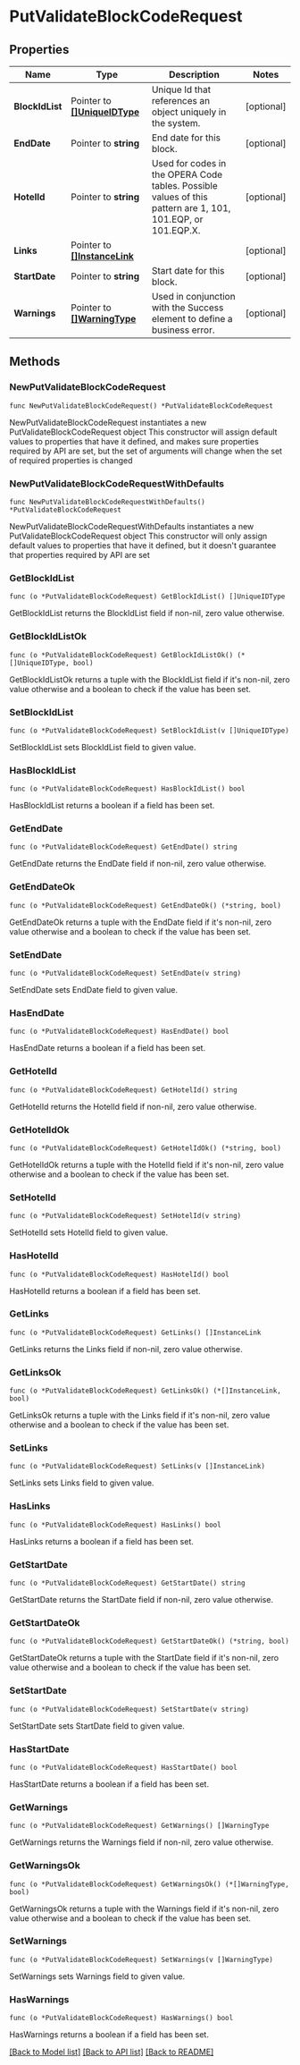 # PutValidateBlockCodeRequest

## Properties

Name | Type | Description | Notes
------------ | ------------- | ------------- | -------------
**BlockIdList** | Pointer to [**[]UniqueIDType**](UniqueIDType.md) | Unique Id that references an object uniquely in the system. | [optional] 
**EndDate** | Pointer to **string** | End date for this block. | [optional] 
**HotelId** | Pointer to **string** | Used for codes in the OPERA Code tables. Possible values of this pattern are 1, 101, 101.EQP, or 101.EQP.X. | [optional] 
**Links** | Pointer to [**[]InstanceLink**](InstanceLink.md) |  | [optional] 
**StartDate** | Pointer to **string** | Start date for this block. | [optional] 
**Warnings** | Pointer to [**[]WarningType**](WarningType.md) | Used in conjunction with the Success element to define a business error. | [optional] 

## Methods

### NewPutValidateBlockCodeRequest

`func NewPutValidateBlockCodeRequest() *PutValidateBlockCodeRequest`

NewPutValidateBlockCodeRequest instantiates a new PutValidateBlockCodeRequest object
This constructor will assign default values to properties that have it defined,
and makes sure properties required by API are set, but the set of arguments
will change when the set of required properties is changed

### NewPutValidateBlockCodeRequestWithDefaults

`func NewPutValidateBlockCodeRequestWithDefaults() *PutValidateBlockCodeRequest`

NewPutValidateBlockCodeRequestWithDefaults instantiates a new PutValidateBlockCodeRequest object
This constructor will only assign default values to properties that have it defined,
but it doesn't guarantee that properties required by API are set

### GetBlockIdList

`func (o *PutValidateBlockCodeRequest) GetBlockIdList() []UniqueIDType`

GetBlockIdList returns the BlockIdList field if non-nil, zero value otherwise.

### GetBlockIdListOk

`func (o *PutValidateBlockCodeRequest) GetBlockIdListOk() (*[]UniqueIDType, bool)`

GetBlockIdListOk returns a tuple with the BlockIdList field if it's non-nil, zero value otherwise
and a boolean to check if the value has been set.

### SetBlockIdList

`func (o *PutValidateBlockCodeRequest) SetBlockIdList(v []UniqueIDType)`

SetBlockIdList sets BlockIdList field to given value.

### HasBlockIdList

`func (o *PutValidateBlockCodeRequest) HasBlockIdList() bool`

HasBlockIdList returns a boolean if a field has been set.

### GetEndDate

`func (o *PutValidateBlockCodeRequest) GetEndDate() string`

GetEndDate returns the EndDate field if non-nil, zero value otherwise.

### GetEndDateOk

`func (o *PutValidateBlockCodeRequest) GetEndDateOk() (*string, bool)`

GetEndDateOk returns a tuple with the EndDate field if it's non-nil, zero value otherwise
and a boolean to check if the value has been set.

### SetEndDate

`func (o *PutValidateBlockCodeRequest) SetEndDate(v string)`

SetEndDate sets EndDate field to given value.

### HasEndDate

`func (o *PutValidateBlockCodeRequest) HasEndDate() bool`

HasEndDate returns a boolean if a field has been set.

### GetHotelId

`func (o *PutValidateBlockCodeRequest) GetHotelId() string`

GetHotelId returns the HotelId field if non-nil, zero value otherwise.

### GetHotelIdOk

`func (o *PutValidateBlockCodeRequest) GetHotelIdOk() (*string, bool)`

GetHotelIdOk returns a tuple with the HotelId field if it's non-nil, zero value otherwise
and a boolean to check if the value has been set.

### SetHotelId

`func (o *PutValidateBlockCodeRequest) SetHotelId(v string)`

SetHotelId sets HotelId field to given value.

### HasHotelId

`func (o *PutValidateBlockCodeRequest) HasHotelId() bool`

HasHotelId returns a boolean if a field has been set.

### GetLinks

`func (o *PutValidateBlockCodeRequest) GetLinks() []InstanceLink`

GetLinks returns the Links field if non-nil, zero value otherwise.

### GetLinksOk

`func (o *PutValidateBlockCodeRequest) GetLinksOk() (*[]InstanceLink, bool)`

GetLinksOk returns a tuple with the Links field if it's non-nil, zero value otherwise
and a boolean to check if the value has been set.

### SetLinks

`func (o *PutValidateBlockCodeRequest) SetLinks(v []InstanceLink)`

SetLinks sets Links field to given value.

### HasLinks

`func (o *PutValidateBlockCodeRequest) HasLinks() bool`

HasLinks returns a boolean if a field has been set.

### GetStartDate

`func (o *PutValidateBlockCodeRequest) GetStartDate() string`

GetStartDate returns the StartDate field if non-nil, zero value otherwise.

### GetStartDateOk

`func (o *PutValidateBlockCodeRequest) GetStartDateOk() (*string, bool)`

GetStartDateOk returns a tuple with the StartDate field if it's non-nil, zero value otherwise
and a boolean to check if the value has been set.

### SetStartDate

`func (o *PutValidateBlockCodeRequest) SetStartDate(v string)`

SetStartDate sets StartDate field to given value.

### HasStartDate

`func (o *PutValidateBlockCodeRequest) HasStartDate() bool`

HasStartDate returns a boolean if a field has been set.

### GetWarnings

`func (o *PutValidateBlockCodeRequest) GetWarnings() []WarningType`

GetWarnings returns the Warnings field if non-nil, zero value otherwise.

### GetWarningsOk

`func (o *PutValidateBlockCodeRequest) GetWarningsOk() (*[]WarningType, bool)`

GetWarningsOk returns a tuple with the Warnings field if it's non-nil, zero value otherwise
and a boolean to check if the value has been set.

### SetWarnings

`func (o *PutValidateBlockCodeRequest) SetWarnings(v []WarningType)`

SetWarnings sets Warnings field to given value.

### HasWarnings

`func (o *PutValidateBlockCodeRequest) HasWarnings() bool`

HasWarnings returns a boolean if a field has been set.


[[Back to Model list]](../README.md#documentation-for-models) [[Back to API list]](../README.md#documentation-for-api-endpoints) [[Back to README]](../README.md)


